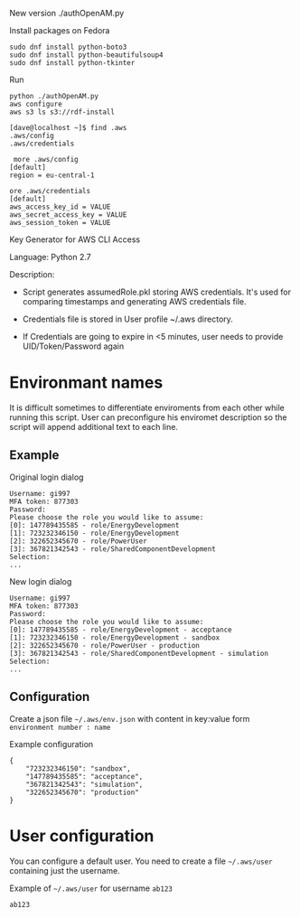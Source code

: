 New version ./authOpenAM.py

Install packages on Fedora


```
sudo dnf install python-boto3
sudo dnf install python-beautifulsoup4
sudo dnf install python-tkinter
```

Run 

```
python ./authOpenAM.py
aws configure
aws s3 ls s3://rdf-install
```

```
[dave@localhost ~]$ find .aws
.aws/config
.aws/credentials
```

```
 more .aws/config 
[default]
region = eu-central-1
```

```
ore .aws/credentials 
[default]
aws_access_key_id = VALUE
aws_secret_access_key = VALUE
aws_session_token = VALUE
```


















Key Generator for AWS CLI Access

Language: Python 2.7

Description:

* Script generates assumedRole.pkl storing AWS credentials. It's used for comparing timestamps and generating AWS credentials file.

* Credentials file is stored in User profile ~/.aws directory.

* If Credentials are going to expire in <5 minutes, user needs to provide UID/Token/Password again

# Environmant names
It is difficult sometimes to differentiate enviroments from each other while running this script. User can preconfigure his enviromet description so the script will append additional text to each line.

## Example
Original login dialog
```
Username: gi997
MFA token: 877303
Password: 
Please choose the role you would like to assume:
[0]: 147789435585 - role/EnergyDevelopment
[1]: 723232346150 - role/EnergyDevelopment
[2]: 322652345670 - role/PowerUser
[3]: 367821342543 - role/SharedComponentDevelopment
Selection: 
...
```

New login dialog
```
Username: gi997
MFA token: 877303
Password: 
Please choose the role you would like to assume:
[0]: 147789435585 - role/EnergyDevelopment - acceptance
[1]: 723232346150 - role/EnergyDevelopment - sandbox
[2]: 322652345670 - role/PowerUser - production
[3]: 367821342543 - role/SharedComponentDevelopment - simulation
Selection: 
...
```


## Configuration
Create a json file `~/.aws/env.json` with content in key:value form `environment number : name`

Example configuration
```
{
    "723232346150": "sandbox",
    "147789435585": "acceptance",
    "367821342543": "simulation",
    "322652345670": "production"
}
```

# User configuration
You can configure a default user. You need to create a file `~/.aws/user` containing just the username.

Example of `~/.aws/user` for username `ab123`

```
ab123
```
